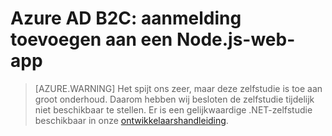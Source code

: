 <properties
    pageTitle="Aanmelding toevoegen aan een Node.js-web-app voor Azure B2C | Microsoft Azure"
    description="Een Node.js-web-app maken waarmee gebruikers worden aangemeld via een B2C-tenant."
    services="active-directory-b2c"
    documentationCenter=""
    authors="brandwe"
    manager="msmbaldwin"
    editor=""/>

<tags
    ms.service="active-directory-b2c"
    ms.workload="identity"
  ms.tgt_pltfrm="na"
    ms.devlang="javascript"
    ms.topic="hero-article"
    ms.date="07/22/2016"
    ms.author="brandwe"/>



# Azure AD B2C: aanmelding toevoegen aan een Node.js-web-app

> [AZURE.WARNING] Het spijt ons zeer, maar deze zelfstudie is toe aan groot onderhoud. Daarom hebben wij besloten de zelfstudie tijdelijk niet beschikbaar te stellen.  Er is een gelijkwaardige .NET-zelfstudie beschikbaar in onze [ontwikkelaarshandleiding](active-directory-b2c-overview.md).


<!--HONumber=Sep16_HO3-->


